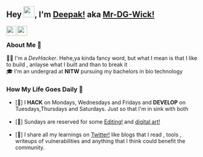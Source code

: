 ## Hey <img src="https://github.com/TheDudeThatCode/TheDudeThatCode/blob/master/Assets/Hi.gif" width="29px">, I'm [Deepak!](https://twitter.com/Mr_dg_wick) aka [Mr-DG-Wick!](https://twitter.com/Mr_dg_wick)

<!-- <a href="https://www.linkedin.com/in/kunal-kushwaha/">
  <img align="left" width="24px" src="https://cdn.jsdelivr.net/npm/simple-icons@v3/icons/linkedin.svg"  />
</a> -->
<a href="https://twitter.com/Mr_dg_wick">
  <img align="left" width="26px" src="https://cdn.jsdelivr.net/npm/simple-icons@v3/icons/twitter.svg" />
</a>
<a href="mailto:deepak.gupta.h401@gmail.com
">
  <img align="left" width="26px" src="https://cdn.jsdelivr.net/npm/simple-icons@v3/icons/gmail.svg" />
</a>
<!-- <a href="https://www.youtube.com/channel/UCfv8cds8AfIM3UZtAWOz6Gg">
  <img align="left" width="26px" src="https://cdn.jsdelivr.net/npm/simple-icons@v3/icons/youtube.svg" />
</a>
<a href="http://dev.to/kunal">
  <img align="left" width="26px" src="https://cdn.jsdelivr.net/npm/simple-icons@v3/icons/medium.svg" />
</a> -->

<br />

### About Me 🚀

👨‍💻 I'm a _DevHacker_. Hehe,ya kinda fancy word, but what I mean is that I like to build , anlayse what I built and than to break it </br>
🎓 I'm an undergrad at **NITW** pursuing my bachelors in bio technology </br>

### How My Life Goes Daily 🙌

- [:date:] I **HACK** on Mondays, Wednesdays and Fridays and **DEVELOP** on Tuesdays,Thursdays and Saturdays. Just so that I'm in sink with both </br>
  </br>
- [:date:] Sundays are reserved for some [Editing!](https://www.instagram.com/_dgworks_/) and [digital art!](https://www.instagram.com/_dgworks_/) </br>
  </br>
- [:toolbox:] I share all my learnings on [Twitter!](https://twitter.com/Mr_dg_wick) like blogs that I read , tools , writeups of vulnerabilities and anything that I think could benefit the community. </br>
